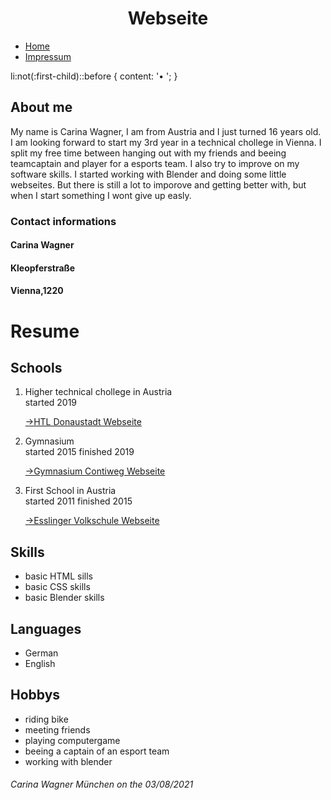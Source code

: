 <html lang="en">
<head>
  <meta charset="UTF-8">
  <link rel="stylesheet" type="text/css" href="main.css">
   <h1 align="center">Webseite</h1>
    </head>
<body>
  <ul>
    <li><a href="/">Home</a></li>
    <li><a href="/impressum">Impressum</a></li>
  
</ul>



li:not(:first-child)::before {
    content: '• ';
}
<h2> About me </h2>
<p>My name is Carina Wagner, I am from Austria and I just turned 16 years old. I am looking forward to start my 3rd year in a technical chollege in Vienna. I split my free time between hanging out with my friends and beeing teamcaptain and player for a esports team. I also try to improve on my software skills. I started working with Blender and doing some little webseites. But there is still a lot to imporove and getting better with, but when I start something I wont give up easly.</p> 
  <h3>Contact informations</h3>
  <h4>Carina Wagner</h4>
  <h4>Kleopferstraße</h4>
  <h4>Vienna,1220</h4>
  <h1 color=#006400>Resume</h1>
  <h2>Schools</h2>
<ol>
  <li>Higher technical chollege in Austria</li>
  <article>started 2019</article>
   <p><a href="https://www.htl-donaustadt.at">->HTL Donaustadt Webseite</a></p>
  <li>Gymnasium</li>
  <article>started 2015 finished 2019</article>
  <p><a href="https://www.brg-seestadt.at">->Gymnasium Contiweg Webseite</a></p>
  <li>First School in Austria</li>
  <article>started 2011 finished 2015</article>
  <p><a href="http://www.offene-volksschule-an-der-lobau.at/Startseite/">->Esslinger Volkschule Webseite</a></p> 
</ol>
  <h2>Skills</h2>
  <ul>
    <li>basic HTML sills</li>
    <li>basic CSS skills</li>
    <li>basic Blender skills</li>
  </ul>
  <h2> Languages</h2>
<ul>
  <li>German</li>
  <li>English</li>
</ul>
<h2>Hobbys</h2>
<ul>
  <li>riding bike</li>
  <li>meeting friends</li>
  <li>playing computergame</li>
  <li>beeing a captain of an esport team</li>
  <li>working with blender</li>
</ul>
</body>
<footer> 
  <h6>Carina Wagner München on the 03/08/2021</h6>
 </footer>
</html>
